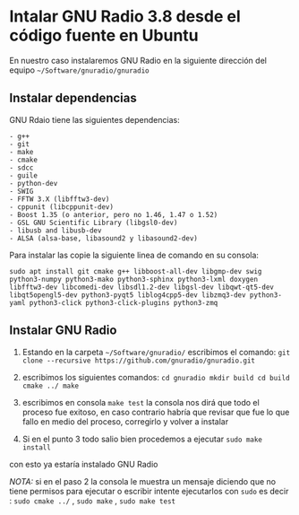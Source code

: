 # Intalar GNU Radio 3.8 desde el código fuente en Ubuntu 

En nuestro caso instalaremos GNU Radio en la siguiente dirección del equipo `~/Software/gnuradio/gnuradio`

## Instalar dependencias 

GNU Rdaio tiene las siguientes dependencias: 

    - g++
    - git
    - make
    - cmake
    - sdcc
    - guile
    - python-dev
    - SWIG
    - FFTW 3.X (libfftw3-dev)
    - cppunit (libcppunit-dev)
    - Boost 1.35 (o anterior, pero no 1.46, 1.47 o 1.52)
    - GSL GNU Scientific Library (libgsl0-dev)
    - libusb and libusb-dev
    - ALSA (alsa-base, libasound2 y libasound2-dev)

Para instalar las copie la siguiente linea de comando en su consola: 

`sudo apt install git cmake g++ libboost-all-dev libgmp-dev swig python3-numpy python3-mako python3-sphinx python3-lxml doxygen libfftw3-dev libcomedi-dev libsdl1.2-dev libgsl-dev libqwt-qt5-dev libqt5opengl5-dev python3-pyqt5 liblog4cpp5-dev libzmq3-dev python3-yaml python3-click python3-click-plugins python3-zmq`
 
## Instalar GNU Radio 

1. Estando en la carpeta `~/Software/gnuradio/` escribimos el comando:
`git clone --recursive https://github.com/gnuradio/gnuradio.git`

2. escribimos los siguientes comandos: 
`cd gnuradio
mkdir build
cd build
cmake ../
make`

3. escribimos en consola `make test` la consola nos dirá que todo el proceso fue exitoso, en caso contrario habría que revisar 
que fue lo que fallo en medio del proceso, corregirlo y volver a instalar 

4. Si en el punto 3 todo salio bien procedemos a ejecutar 
`sudo make install`

con esto ya estaría instalado GNU Radio 

*NOTA:*
si en el paso 2 la consola le muestra un mensaje diciendo que no tiene permisos para ejecutar o escribir intente ejecutarlos 
con `sudo` es decir : `sudo cmake ../` , `sudo make` , `sudo make test`





